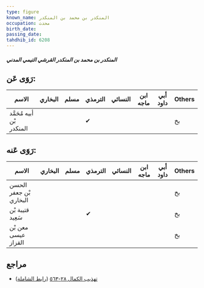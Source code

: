 ```yaml
---
type: figure
known_name: المنكدر بن محمد بن المنكدر
occupation: محدث
birth_date:
passing_date:
tahdhib_id: 6208
---
```

##### المنكدر بن محمد بن المنكدر القرشي التيمي المدني

## رَوَى عَن:
| الاسم                     | البخاري | مسلم | الترمذي | النسائي | ابن ماجه | أبي داود | Others |
| ------------------------- | ------- | ---- | ------- | ------- | -------- | -------- | ------ |
| أبيه مُحَمَّد بْن المنكدر |         |      | ✔       |         |          |          | بخ     |
## رَوَى عَنه:
| الاسم                  | البخاري | مسلم | الترمذي | النسائي | ابن ماجه | أبي داود | Others |
| ---------------------- | ------- | ---- | ------- | ------- | -------- | -------- | ------ |
| الحسن بْن جعفر البخاري |         |      |         |         |          |          | بخ     |
| قتيبة بْن سَعِيد       |         |      | ✔       |         |          |          | بخ     |
| معن بْن عيسى القزاز    |         |      |         |         |          |          | بخ     |
## مراجع
- [تهذيب الكمال ٢٨-٥٦٣](obsidian://open?vault=Tahdhib-al-Kamal&file=Figures/٦٢٠٨-المنكدر%20بن%20محمد%20بن%20المنكدر%20القرشي%20التيمي%20المدني) ([رابط الشاملة](https://shamela.ws/book/3722/15538))
